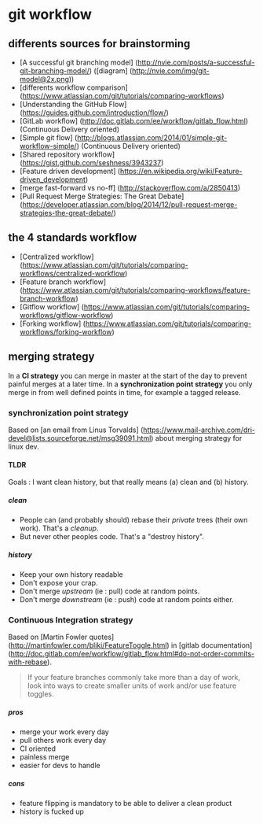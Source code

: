 # git workflow

## differents sources for brainstorming
- [A successful git branching model] (http://nvie.com/posts/a-successful-git-branching-model/) ([diagram] (http://nvie.com/img/git-model@2x.png))
- [differents workflow comparison] (https://www.atlassian.com/git/tutorials/comparing-workflows)
- [Understanding the GitHub Flow] (https://guides.github.com/introduction/flow/)
- [GitLab workflow] (http://doc.gitlab.com/ee/workflow/gitlab_flow.html) (Continuous Delivery oriented)
- [Simple git flow] (http://blogs.atlassian.com/2014/01/simple-git-workflow-simple/) (Continuous Delivery oriented)
- [Shared repository workflow] (https://gist.github.com/seshness/3943237)
- [Feature driven development] (https://en.wikipedia.org/wiki/Feature-driven_development)
- [merge fast-forward vs no-ff] (http://stackoverflow.com/a/2850413)
- [Pull Request Merge Strategies: The Great Debate] (https://developer.atlassian.com/blog/2014/12/pull-request-merge-strategies-the-great-debate/)

## the 4 standards workflow

- [Centralized workflow] (https://www.atlassian.com/git/tutorials/comparing-workflows/centralized-workflow)
- [Feature branch workflow] (https://www.atlassian.com/git/tutorials/comparing-workflows/feature-branch-workflow)
- [Gitflow workflow] (https://www.atlassian.com/git/tutorials/comparing-workflows/gitflow-workflow)
- [Forking workflow] (https://www.atlassian.com/git/tutorials/comparing-workflows/forking-workflow)

## merging strategy
In a **CI strategy** you can merge in master at the start of the day to prevent painful merges at a later time.
In a **synchronization point strategy** you only merge in from well defined points in time, for example a tagged release.

### synchronization point strategy
Based on [an email from Linus Torvalds] (https://www.mail-archive.com/dri-devel@lists.sourceforge.net/msg39091.html) about merging strategy for linux dev.

#### TLDR
Goals : I want clean history, but that really means (a) clean and (b) history.

##### clean
- People can (and probably should) rebase their _private_ trees (their own work). That's a _cleanup_.
- But never other peoples code. That's a "destroy history".

##### history
- Keep your own history readable
- Don't expose your crap.
- Don't merge _upstream_ (ie : pull) code at random points.
- Don't merge _downstream_ (ie : push) code at random points either.

### Continuous Integration strategy
Based on [Martin Fowler quotes] (http://martinfowler.com/bliki/FeatureToggle.html) in [gitlab documentation] (http://doc.gitlab.com/ee/workflow/gitlab_flow.html#do-not-order-commits-with-rebase).
> If your feature branches commonly take more than a day of work, look into ways to create smaller units of work and/or use feature toggles.

##### pros
- merge your work every day
- pull others work every day
- CI oriented
- painless merge
- easier for devs to handle

##### cons
- feature flipping is mandatory to be able to deliver a clean product
- history is fucked up
